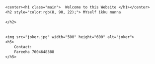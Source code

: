 <!DOCTYPE html>
<html lang="en">
<head>
    <meta charset="UTF-8">
    <meta http-equiv="X-UA-Compatible" content="IE=edge">
    <meta name="viewport" content="width=device-width, initial-scale=1.0">
    <title>Welcome to this Website</title>
    <style>
        .main
        {
            color: rgb(255, 0, 0);
        }
        #main
        {
            font-size: 100px;
        }
    </style>
</head>
<body>
    
    <center><h1 class="main">  Welcome to this Website </h1></center>
    <h2 style="color:rgb(8, 90, 22);"> MYself ikku munna

    </h2>
    

    <img src="joker.jpg" width="500" height="600" alt="joker">
    <h5>
        Contact: 
        Fareeha 7004648388
    </h5>
    
</body>
</html>
